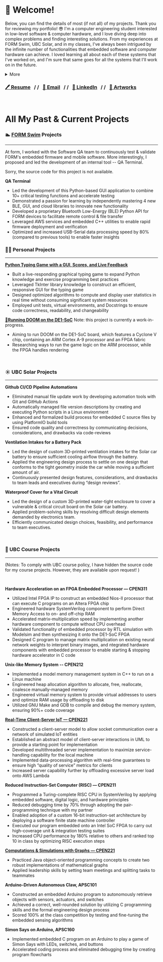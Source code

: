 # 👋 Welcome! 
Below, you can find the details of most (if not all) of my projects. Thank you for reviewing my portfolio! 😎
 I'm a computer engineering student interested in low-level software & computer hardware, and I love diving deep into complex problems and finding interesting solutions. From my experiences at FORM Swim, UBC Solar, and in my classes, I've always been intrigued by the infinite number of functionalities that embedded software and computer hardware can achieve. I loved learning all about each of these systems that I've worked on, and I'm sure that same goes for all the systems that I'll work on in the future. 
 
<details>
  <summary> More
  </summary>
  - I enjoy playing the trombone and piano. My profile picture to the left is actually taken from one of our band concerts.

  - I love cycling to school and around Vancouver, skiing at Cypress and Seymour (but it's so expensive), and swimming.
</details>

### [🖊️ Resume](https://drive.google.com/file/d/1RpNukfM-BgrrIbv0eEy-YcHyU9EkrGKZ/view?usp=drive_link)&nbsp;&nbsp;&nbsp;/&nbsp;/&nbsp;&nbsp;&nbsp;[📩 Email](mailto:michaellin0902@gmail.com)&nbsp;&nbsp;&nbsp;/&nbsp;/&nbsp;&nbsp;&nbsp;[📘 LinkedIn](https://www.linkedin.com/in/lisong-michael-lin/)&nbsp;&nbsp;&nbsp;/&nbsp;/&nbsp;&nbsp;&nbsp;[🎨 Artworks](https://github.com/m1chellelinn/m1chellelinn/blob/939ea291932c3ab1c58e49702ff3c69864b2a7f8/artwork/description.md)


&nbsp;


# All My Past & Current Projects

### 🏊 [FORM Swim](https://www.formswim.com/) Projects
---

At form, I worked with the Software QA team to continuously test & validate FORM's embedded firmware and mobile software. 
More interestingly, I proposed and led the development of an internal tool -- QA Terminal.

Sorry, the source code for this project is not available. 

**QA Terminal**
- Led the development of this Python-based GUI application to combine 10+ critical testing functions and accelerate testing
- Demonstrated a passion for learning by independently mastering 4 new BLE, GUI, and cloud libraries to innovate new functionality
- Developed a proprietary Bluetooth Low-Energy (BLE) Python API for FORM devices to facilitate remote control & file transfer 
- Leveraged AWS services and embedded C++ utilities to enable rapid firmware deployment and verification
- Optimized and increased USB-Serial data processing speed by 80% (compared to previous tools) to enable faster insights 


### 👨‍💻 Personal Projects
---

**[Python Typing Game with a GUI, Scores, and Live Feedback](https://github.com/m1chellelinn/typing-game)**
- Built a live-responding graphical typing game to expand Python knowledge and exercise programming best practices
- Leveraged TkInter library knowledge to construct an efficient, responsive GUI for the typing game 
- Designed optimized algorithms to compute and display user statistics in real time without consuming significant system resources
- Employed unit tests, virtual environments, and Docstrings to ensure code correctness, readability, and changeability

**[🚧Running DOOM on the DE1-SoC](https://github.com/m1chellelinn/de1-soc_hps_things)**
Note: this project is currently a work-in-progress.
- Aiming to run DOOM on the DE1-SoC board, which features a Cyclone V chip, containing an ARM Cortex A-9 processor and an FPGA fabric
- Researching ways to run the game logic on the ARM processor, while the FPGA handles rendering

&nbsp;

### ☀️ UBC Solar Projects

---

**Github CI/CD Pipeline Automations** 
- Eliminated manual file update work by developing automation tools with Git and GitHub Actions
- Automatically managed file version descriptions by creating and executing Python scripts in a Linux environment
- Enhanced and formalized build process for embedded C source files by using PlatformIO build tools  
- Ensured code quality and correctness by communicating decisions, considerations, and drawbacks via code-reviews 

**Ventilation Intakes for a Battery Pack**

- Led the design of custom 3D-printed ventilation intakes for the Solar car battery to ensure sufficient cooling airflow through the battery.
- Applied the engineering design process to settle on one design that conforms to the tight geometry inside the car while moving a sufficient amount of air.
- Continuously presented design features, considerations, and drawbacks to team leads and executives during “design reviews”.

**Waterproof Cover for a Vital Circuit**

- Led the design of a custom 3D-printed water-tight enclosure to cover a vulnerable & critical circuit board on the Solar car battery.
- Applied problem-solving skills by resolving difficult design elements demanded by electronics team.
- Efficiently communicated design choices, feasibility, and performance to team executives.



&nbsp;

### 🏫 UBC Course Projects

---
(Notes: To comply with UBC course policy, I have hidden the source code for my course projects. However, they are available upon request! )

&nbsp;

**Hardware Acceleration on an FPGA Embedded Processor — CPEN311**
- Utilized Intel FPGA IP to construct an embedded Nios-II processor that can execute C programs on an Altera FPGA chip
- Engineered hardware SystemVerilog component to perform Direct Memory Access to on- and off-chip RAM 
- Accelerated matrix-multiplication speed by implementing another hardware component to compute without CPU overhead
- Validated functionality of embedded processor by RTL simulation with Modelsim and then synthesizing it onto the DE1-SoC FPGA
- Designed C program to manage matrix multiplication on existing neural network weights to interpret binary images, and ntegrated hardware components with embedded processor to enable starting & stopping hardware accelerator in C code 
 
**Unix-like Memory System -- CPEN212**
- Implemented a model memory management system in C++ to run on a Linux machine 
- Engineered heap allocation algorithm to allocate, free, reallocate, coalesce manually-managed memory
- Engineered virtual memory system to provide virtual addresses to users and optimize RAM usage by offloading to disk
- Utilized GNU Make and GDB to compile and debug the memory system, ensuring 90%+ code coverage 

[**Real-Time Client-Server IoT — CPEN221**](https://cpen221ubc.notion.site/MP3-IoT-Data-Analytics-f2b1469b01984c2aa9b7dd673dc6b74f)
- Constructed a client-server model to allow socket communication over a network of simulated IoT entities 
- Established an abstract model of client-server interactions in UML to provide a starting point for implementation 
- Developed multithreaded server implementation to maximize service-handling capability for the local machine
- Implemented data-processing algorithm with real-time guarantees to ensure high “quality of service” metrics for clients 
- Increased server capability further by offloading excessive server load onto AWS Lambda


**Reduced Instruction-Set Computer (RISC) — CPEN211**

- Programmed a Turing-complete RISC CPU in SystemVerilog by applying embedded software, digital logic, and hardware principles
- Reduced debugging time by 70% through adopting the pair-programming technique with my partner
- Enabled adoption of a custom 16-bit instruction-set architecture by deploying a software finite state machine controller
- Executed our program embedded onto an Intel SoC FPGA to carry out high-coverage unit & integration testing suites
- Increased CPU performance by 180% relative to others and ranked top 10 in class by optimizing RISC execution steps


[**Computations & Simulations with Graphs — CPEN221**](https://cpen221ubc.notion.site/MP2-Graphs-Sea-Levels-Mind-Boggles-85789d5808aa4ebf8ab1f30e88059a1a)
- Practiced Java object-oriented programming concepts to create two robust implementations of mathematical graphs
- Applied leadership skills by setting team meetings and splitting tasks to teammates

**Arduino-Driven Autonomous Claw, APSC101**
- Constructed an embedded Arduino program to autonomously retrieve objects with sensors, actuators, and switches 
- Achieved a correct, well-rounded solution by utilizing C programming skills and the formal engineering design process 
- Scored 100% at the class competition by testing and fine-tuning the embedded sensing algorithms 

**Simon Says on Arduino, APSC160**
- Implemented embedded C program on an Arduino to play a game of Simon Says with LEDs, switches, and buttons
- Accelerated coding process and eliminated debugging time by creating program flowcharts 

